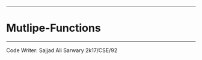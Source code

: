 *************************
# Mutlipe-Functions
************************

Code Writer:
      Sajjad Ali Sarwary
      2k17/CSE/92

